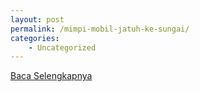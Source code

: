 ```yaml
---
layout: post
permalink: /mimpi-mobil-jatuh-ke-sungai/
categories:
    - Uncategorized
---
```


[Baca Selengkapnya](/06)